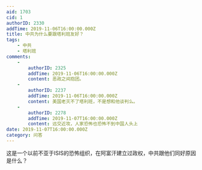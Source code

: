 ```yaml
---
aid: 1703
cid: 1
authorID: 2330
addTime: 2019-11-06T16:00:00.000Z
title: 中共为什么要跟塔利班友好？
tags:
    - 中共
    - 塔利班
comments:
    -
        authorID: 2325
        addTime: 2019-11-06T16:00:00.000Z
        content: 恶政之间抱团。
    -
        authorID: 2237
        addTime: 2019-11-06T16:00:00.000Z
        content: 美国老灭不了塔利班，不是想和他谈判么。
    -
        authorID: 2278
        addTime: 2019-11-07T16:00:00.000Z
        content: 远交近攻，人家恐怖也恐怖不到中国人头上
date: 2019-11-07T16:00:00.000Z
category: 问答
---
```


这是一个以前不亚于ISIS的恐怖组织，在阿富汗建立过政权，中共跟他们同好原因是什么？
